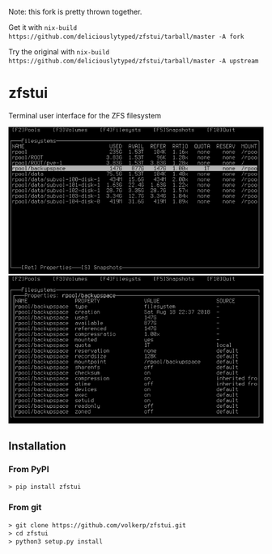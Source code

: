 Note: this fork is pretty thrown together.

Get it with `nix-build https://github.com/deliciouslytyped/zfstui/tarball/master -A fork`

Try the original with `nix-build https://github.com/deliciouslytyped/zfstui/tarball/master -A upstream`

# zfstui
Terminal user interface for the ZFS filesystem

![screenshot1](images/screenshot1.png "screenshot1")
![screenshot2](images/screenshot2.png "screenshot2")


## Installation

### From PyPI
```shell
> pip install zfstui
```

### From git
```shell
> git clone https://github.com/volkerp/zfstui.git
> cd zfstui
> python3 setup.py install
```

